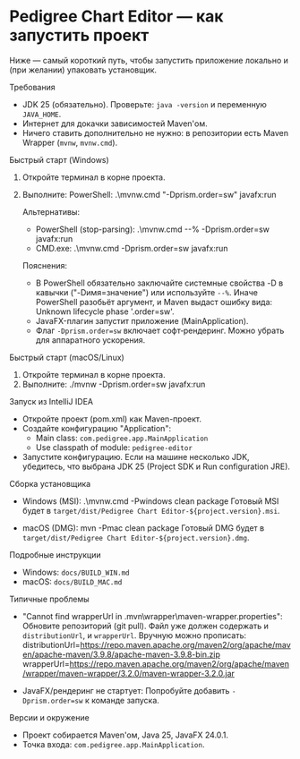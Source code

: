 # Pedigree Chart Editor — как запустить проект

Ниже — самый короткий путь, чтобы запустить приложение локально и (при желании) упаковать установщик.

Требования
- JDK 25 (обязательно). Проверьте: `java -version` и переменную `JAVA_HOME`.
- Интернет для докачки зависимостей Maven'ом.
- Ничего ставить дополнительно не нужно: в репозитории есть Maven Wrapper (`mvnw`, `mvnw.cmd`).

Быстрый старт (Windows)
1) Откройте терминал в корне проекта.
2) Выполните:
   PowerShell:
   .\mvnw.cmd "-Dprism.order=sw" javafx:run
   
   Альтернативы:
   - PowerShell (stop-parsing):
     .\mvnw.cmd --% -Dprism.order=sw javafx:run
   - CMD.exe:
     .\mvnw.cmd -Dprism.order=sw javafx:run
   
   Пояснения:
   - В PowerShell обязательно заключайте системные свойства -D в кавычки ("-Dимя=значение") или используйте `--%`. Иначе PowerShell разобьёт аргумент, и Maven выдаст ошибку вида: Unknown lifecycle phase '.order=sw'.
   - JavaFX-плагин запустит приложение (MainApplication).
   - Флаг `-Dprism.order=sw` включает софт‑рендеринг. Можно убрать для аппаратного ускорения.

Быстрый старт (macOS/Linux)
1) Откройте терминал в корне проекта.
2) Выполните:
   ./mvnw -Dprism.order=sw javafx:run

Запуск из IntelliJ IDEA
- Откройте проект (pom.xml) как Maven-проект.
- Создайте конфигурацию "Application":
  - Main class: `com.pedigree.app.MainApplication`
  - Use classpath of module: `pedigree-editor`
- Запустите конфигурацию. Если на машине несколько JDK, убедитесь, что выбрана JDK 25 (Project SDK и Run configuration JRE).

Сборка установщика
- Windows (MSI):
  .\mvnw.cmd -Pwindows clean package
  Готовый MSI будет в `target/dist/Pedigree Chart Editor-${project.version}.msi`.

- macOS (DMG):
  mvn -Pmac clean package
  Готовый DMG будет в `target/dist/Pedigree Chart Editor-${project.version}.dmg`.

Подробные инструкции
- Windows: `docs/BUILD_WIN.md`
- macOS: `docs/BUILD_MAC.md`

Типичные проблемы
- "Cannot find wrapperUrl in .mvn\\wrapper\\maven-wrapper.properties":
  Обновите репозиторий (git pull). Файл уже должен содержать и `distributionUrl`, и `wrapperUrl`. Вручную можно прописать:
  distributionUrl=https://repo.maven.apache.org/maven2/org/apache/maven/apache-maven/3.9.8/apache-maven-3.9.8-bin.zip
  wrapperUrl=https://repo.maven.apache.org/maven2/org/apache/maven/wrapper/maven-wrapper/3.2.0/maven-wrapper-3.2.0.jar

- JavaFX/рендеринг не стартует:
  Попробуйте добавить `-Dprism.order=sw` к команде запуска.

Версии и окружение
- Проект собирается Maven'ом, Java 25, JavaFX 24.0.1.
- Точка входа: `com.pedigree.app.MainApplication`.
